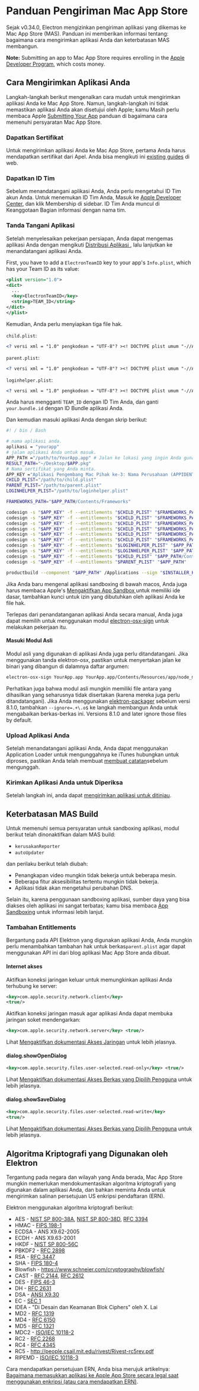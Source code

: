 # Panduan Pengiriman Mac App Store

Sejak v0.34.0, Electron mengizinkan pengiriman aplikasi yang dikemas ke Mac App Store (MAS). Panduan ini memberikan informasi tentang: bagaimana cara mengirimkan aplikasi Anda dan keterbatasan MAS membangun.

**Note:** Submitting an app to Mac App Store requires enrolling in the [Apple Developer Program](https://developer.apple.com/support/compare-memberships/), which costs money.

## Cara Mengirimkan Aplikasi Anda

Langkah-langkah berikut mengenalkan cara mudah untuk mengirimkan aplikasi Anda ke Mac App Store. Namun, langkah-langkah ini tidak memastikan aplikasi Anda akan disetujui oleh Apple; kamu Masih perlu membaca Apple [Submitting Your App](https://developer.apple.com/library/mac/documentation/IDEs/Conceptual/AppDistributionGuide/SubmittingYourApp/SubmittingYourApp.html) panduan di bagaimana cara memenuhi persyaratan Mac App Store.

### Dapatkan Sertifikat

Untuk mengirimkan aplikasi Anda ke Mac App Store, pertama Anda harus mendapatkan sertifikat dari Apel. Anda bisa mengikuti ini [existing guides](https://github.com/nwjs/nw.js/wiki/Mac-App-Store-%28MAS%29-Submission-Guideline#first-steps) di web.

### Dapatkan ID Tim

Sebelum menandatangani aplikasi Anda, Anda perlu mengetahui ID Tim akun Anda. Untuk menemukan ID Tim Anda, Masuk ke [Apple Developer Center](https://developer.apple.com/account/), dan klik Membership di sidebar. ID Tim Anda muncul di Keanggotaan Bagian informasi dengan nama tim.

### Tanda Tangani Aplikasi

Setelah menyelesaikan pekerjaan persiapan, Anda dapat mengemas aplikasi Anda dengan mengikuti [ Distribusi Aplikasi ](application-distribution.md), lalu lanjutkan ke menandatangani aplikasi Anda.

First, you have to add a `ElectronTeamID` key to your app's `Info.plist`, which has your Team ID as its value:

```xml
<plist version="1.0">
<dict>
  ...
  <key>ElectronTeamID</key>
  <string>TEAM_ID</string>
</dict>
</plist>
```

Kemudian, Anda perlu menyiapkan tiga file hak.

`child.plist`:

```xml
<? versi xml = "1.0" pengkodean = "UTF-8"? ><! DOCTYPE plist umum "-//Apple//DTD PLIST 1.0 / / EN" "http://www.apple.com/DTDs/PropertyList-1.0.dtd" > <plist version="1.0"><dict><key>com.apple.security.app-sandbox</key> <true/> <key>com.apple.security.inherit</key> <true/></dict></plist>
```

`parent.plist`:

```xml
<? versi xml = "1.0" pengkodean = "UTF-8"? ><! DOCTYPE plist umum "-//Apple//DTD PLIST 1.0 / / EN" "http://www.apple.com/DTDs/PropertyList-1.0.dtd" > <plist version="1.0"><dict><key>com.apple.security.app-sandbox</key> <true/> <key>com.apple.security.application-kelompok</key> <string>TEAM_ID.your.bundle.id</string></dict></plist>
```

`loginhelper.plist`:

```xml
<? versi xml = "1.0" pengkodean = "UTF-8"? ><! DOCTYPE plist umum "-//Apple//DTD PLIST 1.0 / / EN" "http://www.apple.com/DTDs/PropertyList-1.0.dtd" > <plist version="1.0"><dict><key>com.apple.security.app-sandbox</key> <true/></dict></plist>
```

Anda harus mengganti `TEAM_ID` dengan ID Tim Anda, dan ganti ` your.bundle.id` dengan ID Bundle aplikasi Anda.

Dan kemudian masuki aplikasi Anda dengan skrip berikut:

```sh
#! / bin / Bash

# nama aplikasi anda.
aplikasi = "yourapp"
# jalan aplikasi Anda untuk masuk.
APP_PATH ="/path/to/YourApp.app" # Jalan ke lokasi yang ingin Anda gunakan untuk memasukkan paket yang ditandatangani.
RESULT_PATH="~/Desktop/$APP.pkg"
# Nama sertifikat yang Anda minta.
APP_KEY ="Aplikasi Pengembang Mac Pihak ke-3: Nama Perusahaan (APPIDENTITY)" INSTALLER_KEY="Installer Pengembang Mac Pihak Ketiga: Nama Perusahaan (APPIDENTITY)" # Jalan file plist anda.
CHILD_PLIST="/path/to/child.plist"
PARENT_PLIST="/path/to/parent.plist"
LOGINHELPER_PLIST="/path/to/loginhelper.plist"

FRAMEWORKS_PATH="$APP_PATH/Contents/Frameworks"

codesign -s "$APP_KEY" -f --entitlements "$CHILD_PLIST" "$FRAMEWORKS_PATH/Electron Framework.framework/Versions/A/Electron Framework"
codesign -s "$APP_KEY" -f --entitlements "$CHILD_PLIST" "$FRAMEWORKS_PATH/Electron Framework.framework/Versions/A/Libraries/libffmpeg.dylib"
codesign -s "$APP_KEY" -f --entitlements "$CHILD_PLIST" "$FRAMEWORKS_PATH/Electron Framework.framework/Versions/A/Libraries/libnode.dylib"
codesign -s "$APP_KEY" -f --entitlements "$CHILD_PLIST" "$FRAMEWORKS_PATH/Electron Framework.framework"
codesign -s "$APP_KEY" -f --entitlements "$CHILD_PLIST" "$FRAMEWORKS_PATH/$APP Helper.app/Contents/MacOS/$APP Helper"
codesign -s "$APP_KEY" -f --entitlements "$CHILD_PLIST" "$FRAMEWORKS_PATH/$APP Helper.app/"
codesign -s "$APP_KEY" -f --entitlements "$LOGINHELPER_PLIST" "$APP_PATH/Contents/Library/LoginItems/$APP Login Helper.app/Contents/MacOS/$APP Login Helper"
codesign -s "$APP_KEY" -f --entitlements "$LOGINHELPER_PLIST" "$APP_PATH/Contents/Library/LoginItems/$APP Login Helper.app/"
codesign -s "$APP_KEY" -f --entitlements "$CHILD_PLIST" "$APP_PATH/Contents/MacOS/$APP"
codesign -s "$APP_KEY" -f --entitlements "$PARENT_PLIST" "$APP_PATH"

productbuild --component "$APP_PATH" /Applications --sign "$INSTALLER_KEY" "$RESULT_PATH"
```

Jika Anda baru mengenal aplikasi sandboxing di bawah macos, Anda juga harus membaca Apple's [Mengaktifkan App Sandbox ](https://developer.apple.com/library/ios/documentation/Miscellaneous/Reference/EntitlementKeyReference/Chapters/EnablingAppSandbox.html) untuk memiliki ide dasar, tambahkan kunci untuk izin yang dibutuhkan oleh aplikasi Anda ke file hak.

Terlepas dari penandatanganan aplikasi Anda secara manual, Anda juga dapat memilih untuk menggunakan modul [electron-osx-sign](https://github.com/electron-userland/electron-osx-sign) untuk melakukan pekerjaan itu.

#### Masuki Modul Asli

Modul asli yang digunakan di aplikasi Anda juga perlu ditandatangani. Jika menggunakan tanda elektron-osx, pastikan untuk menyertakan jalan ke binari yang dibangun di dalamnya daftar argumen:

```sh
electron-osx-sign YourApp.app YourApp.app/Contents/Resources/app/node_modules/nativemodule/build/release/nativemodule
```

Perhatikan juga bahwa modul asli mungkin memiliki file antara yang dihasilkan yang seharusnya tidak disertakan (karena mereka juga perlu ditandatangani). Jika Anda menggunakan [elektron-packager](https://github.com/electron-userland/electron-packager) sebelum versi 8.1.0, tambahkan `--ignore=.+\.o$` ke langkah membangun Anda untuk mengabaikan berkas-berkas ini. Versions 8.1.0 and later ignore those files by default.

### Upload Aplikasi Anda

Setelah menandatangani aplikasi Anda, Anda dapat menggunakan Application Loader untuk mengunggahnya ke iTunes hubungkan untuk diproses, pastikan Anda telah membuat [membuat catatan](https://developer.apple.com/library/ios/documentation/LanguagesUtilities/Conceptual/iTunesConnect_Guide/Chapters/CreatingiTunesConnectRecord.html)sebelum mengunggah.

### Kirimkan Aplikasi Anda untuk Diperiksa

Setelah langkah ini, anda dapat [ mengirimkan aplikasi untuk ditinjau](https://developer.apple.com/library/ios/documentation/LanguagesUtilities/Conceptual/iTunesConnect_Guide/Chapters/SubmittingTheApp.html).

## Keterbatasan MAS Build

Untuk memenuhi semua persyaratan untuk sandboxing aplikasi, modul berikut telah dinonaktifkan dalam MAS build:

* `kerusakanReporter`
* `autoUpdater`

dan perilaku berikut telah diubah:

* Penangkapan video mungkin tidak bekerja untuk beberapa mesin.
* Beberapa fitur aksesibilitas tertentu mungkin tidak bekerja.
* Aplikasi tidak akan mengetahui perubahan DNS.

Selain itu, karena penggunaan sandboxing aplikasi, sumber daya yang bisa diakses oleh aplikasi ini sangat terbatas; kamu bisa membaca [App Sandboxing](https://developer.apple.com/app-sandboxing/) untuk informasi lebih lanjut.

### Tambahan Entitlements

Bergantung pada API Elektron yang digunakan aplikasi Anda, Anda mungkin perlu menambahkan tambahan hak untuk berkas`parent.plist` agar dapat menggunakan API ini dari blog aplikasi Mac App Store anda dibuat.

#### Internet akses

Aktifkan koneksi jaringan keluar untuk memungkinkan aplikasi Anda terhubung ke server:

```xml
<key>com.apple.security.network.client</key>
<true/>
```

Aktifkan koneksi jaringan masuk agar aplikasi Anda dapat membuka jaringan soket mendengarkan:

```xml
<key>com.apple.security.network.server</key> <true/>
```

Lihat [Mengaktifkan dokumentasi Akses Jaringan](https://developer.apple.com/library/ios/documentation/Miscellaneous/Reference/EntitlementKeyReference/Chapters/EnablingAppSandbox.html#//apple_ref/doc/uid/TP40011195-CH4-SW9) untuk lebih jelasnya.

#### dialog.showOpenDialog

```xml
<key>com.apple.security.files.user-selected.read-only</key> <true/>
```

Lihat [Mengaktifkan dokumentasi Akses Berkas yang Dipilih Pengguna](https://developer.apple.com/library/mac/documentation/Miscellaneous/Reference/EntitlementKeyReference/Chapters/EnablingAppSandbox.html#//apple_ref/doc/uid/TP40011195-CH4-SW6) untuk lebih jelasnya.

#### dialog.showSaveDialog

```xml
<key>com.apple.security.files.user-selected.read-write</key>
<true/>
```

Lihat [Mengaktifkan dokumentasi Akses Berkas yang Dipilih Pengguna](https://developer.apple.com/library/mac/documentation/Miscellaneous/Reference/EntitlementKeyReference/Chapters/EnablingAppSandbox.html#//apple_ref/doc/uid/TP40011195-CH4-SW6) untuk lebih jelasnya.

## Algoritma Kriptografi yang Digunakan oleh Elektron

Tergantung pada negara dan wilayah yang Anda berada, Mac App Store mungkin memerlukan mendokumentasikan algoritma kriptografi yang digunakan dalam aplikasi Anda, dan bahkan meminta Anda untuk mengirimkan salinan persetujuan US enkripsi pendaftaran (ERN).

Elektron menggunakan algoritma kriptografi berikut:

* AES - [NIST SP 800-38A](https://csrc.nist.gov/publications/nistpubs/800-38a/sp800-38a.pdf), [NIST SP 800-38D](https://csrc.nist.gov/publications/nistpubs/800-38D/SP-800-38D.pdf), [ RFC 3394 ](https://www.ietf.org/rfc/rfc3394.txt)
* HMAC - [FIPS 198-1](https://csrc.nist.gov/publications/fips/fips198-1/FIPS-198-1_final.pdf)
* ECDSA - ANS X9.62-2005
* ECDH - ANS X9.63-2001
* HKDF - [NIST SP 800-56C](https://csrc.nist.gov/publications/nistpubs/800-56C/SP-800-56C.pdf)
* PBKDF2 - [RFC 2898](https://tools.ietf.org/html/rfc2898)
* RSA - [RFC 3447](http://www.ietf.org/rfc/rfc3447)
* SHA - [FIPS 180-4](https://csrc.nist.gov/publications/fips/fips180-4/fips-180-4.pdf)
* Blowfish - https://www.schneier.com/cryptography/blowfish/
* CAST - [RFC 2144](https://tools.ietf.org/html/rfc2144), [ RFC 2612 ](https://tools.ietf.org/html/rfc2612)
* DES - [FIPS 46-3](https://csrc.nist.gov/publications/fips/fips46-3/fips46-3.pdf)
* DH - [RFC 2631](https://tools.ietf.org/html/rfc2631)
* DSA - [ANSI X9.30](https://webstore.ansi.org/RecordDetail.aspx?sku=ANSI+X9.30-1%3A1997)
* EC - [SEC 1](http://www.secg.org/sec1-v2.pdf)
* IDEA - "Di Desain dan Keamanan Blok Ciphers" oleh X. Lai
* MD2 - [RFC 1319](https://tools.ietf.org/html/rfc1319)
* MD4 - [RFC 6150](https://tools.ietf.org/html/rfc6150)
* MD5 - [RFC 1321](https://tools.ietf.org/html/rfc1321)
* MDC2 - [ISO/IEC 10118-2](https://wiki.openssl.org/index.php/Manual:Mdc2(3))
* RC2 - [RFC 2268](https://tools.ietf.org/html/rfc2268)
* RC4 - [RFC 4345](https://tools.ietf.org/html/rfc4345)
* RC5 - http://people.csail.mit.edu/rivest/Rivest-rc5rev.pdf
* RIPEMD - [ISO/IEC 10118-3](https://webstore.ansi.org/RecordDetail.aspx?sku=ISO%2FIEC%2010118-3:2004)

Cara mendapatkan persetujuan ERN, Anda bisa merujuk artikelnya: [Bagaimana memasukkan aplikasi ke Apple App Store secara legal saat menggunakan enkripsi (atau cara mendapatkan ERN)](https://carouselapps.com/2015/12/15/legally-submit-app-apples-app-store-uses-encryption-obtain-ern/).
